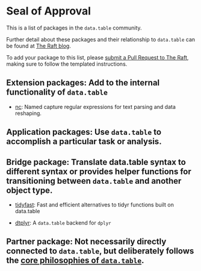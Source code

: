# Seal of Approval

This is a list of packages in the `data.table` community.

Further detail about these packages and their relationship to `data.table` can be found at [The Raft blog](https://rdatatable-community.github.io/The-Raft/#category=seal%20of%20approval).

To add your package to this list, please [submit a Pull Request to The Raft](https://github.com/rdatatable-community/The-Raft/), making sure to follow the templated instructions.

## Extension packages: Add to the internal functionality of `data.table`

- [nc](https://github.com/tdhock/nc): Named capture regular expressions for text parsing and data reshaping.

## Application packages: Use `data.table` to accomplish a particular task or analysis.

## Bridge package: Translate data.table syntax to different syntax or provides helper functions for transitioning between `data.table` and another object type.

- [tidyfast](https://github.com/TysonStanley/tidyfast): Fast and efficient alternatives to tidyr functions built on data.table

- [dtplyr](https://github.com/tidyverse/dtplyr): A `data.table` backend for `dplyr`

## Partner package: Not necessarily directly connected to `data.table`, but deliberately follows the [core philosophies of `data.table`](https://github.com/Rdatatable/data.table/blob/master/GOVERNANCE.md).
